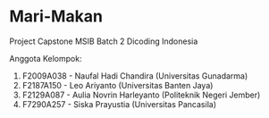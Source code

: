 # Mari-Makan
Project Capstone MSIB Batch 2 Dicoding Indonesia

Anggota Kelompok: 
1. F2009A038 - Naufal Hadi Chandira (Universitas Gunadarma)
2. F2187A150 - Leo Ariyanto (Universitas Banten Jaya)
3. F2129A087 - Aulia Novrin Harleyanto (Politeknik Negeri Jember)
4. F7290A257 - Siska Prayustia (Universitas Pancasila)
